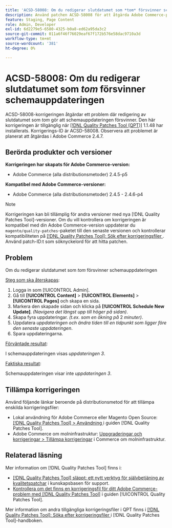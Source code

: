 ```yaml
---
title: 'ACSD-58008: Om du redigerar slutdatumet som *tom* försvinner schemauppdateringen'
description: Använd patchen ACSD-58008 för att åtgärda Adobe Commerce-problemet där redigering av slutdatumet som *tom* gör att schemauppdateringen försvinner.
feature: Staging, Page Content
role: Admin, Developer
exl-id: 6d2279e5-6580-4325-b0a8-ed62a95da3c2
source-git-commit: 011a6f46f76029eaf67f172b576e58dac9710a3d
workflow-type: tm+mt
source-wordcount: '381'
ht-degree: 0%

---
```


# ACSD-58008: Om du redigerar slutdatumet som *tom* försvinner schemauppdateringen

ACSD-58008-korrigeringen åtgärdar ett problem där redigering av slutdatumet som *tom* gör att schemauppdateringen försvinner. Den här korrigeringen är tillgänglig när [[!DNL Quality Patches Tool (QPT)]](https://experienceleague.adobe.com/en/docs/commerce-operations/tools/quality-patches-tool/quality-patches-tool-to-self-serve-quality-patches) 1.1.48 har installerats. Korrigerings-ID är ACSD-58008. Observera att problemet är planerat att åtgärdas i Adobe Commerce 2.4.7.

## Berörda produkter och versioner

**Korrigeringen har skapats för Adobe Commerce-version:**

* Adobe Commerce (alla distributionsmetoder) 2.4.5-p5

**Kompatibel med Adobe Commerce-versioner:**

* Adobe Commerce (alla distributionsmetoder) 2.4.5 - 2.4.6-p4

>[!NOTE]
>
>Korrigeringen kan bli tillämplig för andra versioner med nya [!DNL Quality Patches Tool]-versioner. Om du vill kontrollera om korrigeringen är kompatibel med din Adobe Commerce-version uppdaterar du `magento/quality-patches`-paketet till den senaste versionen och kontrollerar kompatibiliteten på [[!DNL Quality Patches Tool]: Sök efter korrigeringsfiler ](https://experienceleague.adobe.com/tools/commerce-quality-patches/index.html). Använd patch-ID:t som söknyckelord för att hitta patchen.

## Problem

Om du redigerar slutdatumet som *tom* försvinner schemauppdateringen

<u>Steg som ska återskapas</u>:

1. Logga in som [!UICONTROL Admin].
1. Gå till **[!UICONTROL Content]** > **[!UICONTROL Elements]** > **[!UICONTROL Pages]** och skapa en sida.
1. Markera den skapade sidan och klicka på **[!UICONTROL Schedule New Update]**. *(Navigera det längst upp till höger på sidan)*.
1. Skapa fyra uppdateringar. *(t.ex. som en ökning på* 2 *minuter)*.
1. Uppdatera *uppdateringen* *och ändra tiden till en tidpunkt som ligger före den senaste uppdateringen*.
1. Spara uppdateringarna.

<u>Förväntade resultat</u>:

I schemauppdateringen visas *uppdateringen 3*.

<u>Faktiska resultat</u>:

Schemauppdateringen visar inte *uppdateringen 3*.

## Tillämpa korrigeringen

Använd följande länkar beroende på distributionsmetod för att tillämpa enskilda korrigeringsfiler:

* Lokal användning för Adobe Commerce eller Magento Open Source: [[!DNL Quality Patches Tool] > Användning ](/help/tools/quality-patches-tool/usage.md) i guiden [!DNL Quality Patches Tool].
* Adobe Commerce om molninfrastruktur: [Uppgraderingar och korrigeringar > Tillämpa korrigeringar](https://experienceleague.adobe.com/docs/commerce-cloud-service/user-guide/develop/upgrade/apply-patches.html) i Commerce om molninfrastruktur.

## Relaterad läsning

Mer information om [!DNL Quality Patches Tool] finns i:

* [[!DNL Quality Patches Tool] släppt: ett nytt verktyg för självbetjäning av kvalitetspatchar](https://experienceleague.adobe.com/en/docs/commerce-operations/tools/quality-patches-tool/quality-patches-tool-to-self-serve-quality-patches) i kunskapsbasen för support.
* [Kontrollera om det finns en korrigeringsfil för ditt Adobe Commerce-problem med  [!DNL Quality Patches Tool]](/help/tools/quality-patches-tool/patches-available-in-qpt/check-patch-for-magento-issue-with-magento-quality-patches.md) i guiden [!UICONTROL Quality Patches Tool].


Mer information om andra tillgängliga korrigeringsfiler i QPT finns i [[!DNL Quality Patches Tool]: Söka efter korrigeringsfiler ](https://experienceleague.adobe.com/tools/commerce-quality-patches/index.html) i [!DNL Quality Patches Tool]-handboken.
